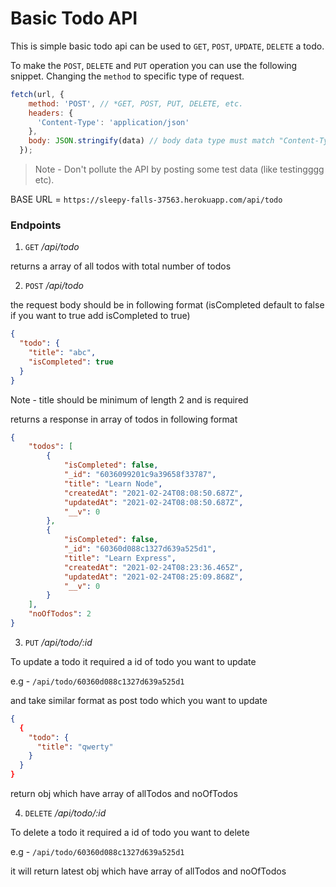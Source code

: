 # Basic Todo API

This is simple basic todo api can be used to `GET`, `POST`, `UPDATE`, `DELETE` a todo.

To make the `POST`, `DELETE` and `PUT` operation you can use the following snippet. Changing the `method` to specific type of request.

```js
fetch(url, {
    method: 'POST', // *GET, POST, PUT, DELETE, etc.
    headers: {
      'Content-Type': 'application/json'
    },
    body: JSON.stringify(data) // body data type must match "Content-Type" header
  });
```

> Note - Don't pollute the API by posting some test data (like testingggg etc).

BASE URL = `https://sleepy-falls-37563.herokuapp.com/api/todo`

### Endpoints

1. `GET` */api/todo*

returns a array of all todos with total number of todos

2. `POST` */api/todo*

the request body should be in following format (isCompleted default to false if you want to true add isCompleted to true)

```json
{
  "todo": {
    "title": "abc",
    "isCompleted": true
  }
}
```

Note - title should be minimum of length 2 and is required

returns a response in array of todos in following format

```json
{
    "todos": [
        {
            "isCompleted": false,
            "_id": "6036099201c9a39658f33787",
            "title": "Learn Node",
            "createdAt": "2021-02-24T08:08:50.687Z",
            "updatedAt": "2021-02-24T08:08:50.687Z",
            "__v": 0
        },
        {
            "isCompleted": false,
            "_id": "60360d088c1327d639a525d1",
            "title": "Learn Express",
            "createdAt": "2021-02-24T08:23:36.465Z",
            "updatedAt": "2021-02-24T08:25:09.868Z",
            "__v": 0
        }
    ],
    "noOfTodos": 2
}
```

3. `PUT` */api/todo/:id*

To update a todo it required a id of todo you want to update

e.g - `/api/todo/60360d088c1327d639a525d1`

and take similar format as post todo which you want to update

```json
{
  {
    "todo": {
      "title": "qwerty"
    }
  }
}
```

return obj which have array of allTodos and noOfTodos

4. `DELETE` */api/todo/:id*

To delete a todo it required a id of todo you want to delete

e.g - `/api/todo/60360d088c1327d639a525d1`

it will return latest obj which have array of allTodos and noOfTodos
